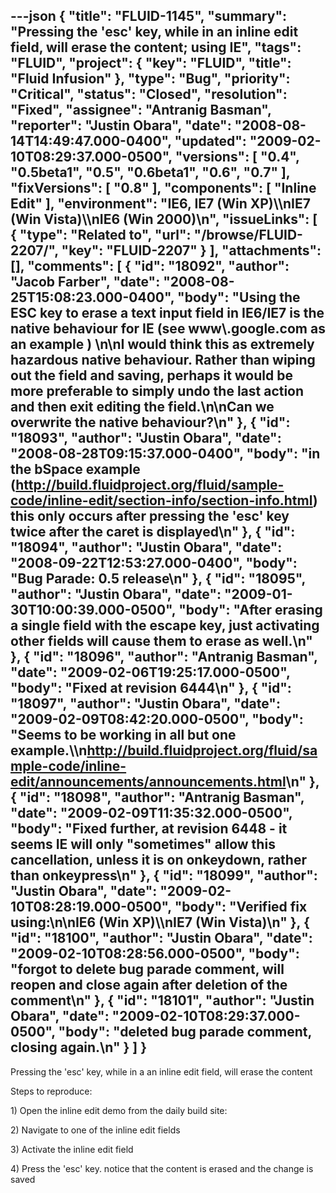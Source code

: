---json
{
  "title": "FLUID-1145",
  "summary": "Pressing the 'esc' key, while in an inline edit field, will erase the content; using IE",
  "tags": "FLUID",
  "project": {
    "key": "FLUID",
    "title": "Fluid Infusion"
  },
  "type": "Bug",
  "priority": "Critical",
  "status": "Closed",
  "resolution": "Fixed",
  "assignee": "Antranig Basman",
  "reporter": "Justin Obara",
  "date": "2008-08-14T14:49:47.000-0400",
  "updated": "2009-02-10T08:29:37.000-0500",
  "versions": [
    "0.4",
    "0.5beta1",
    "0.5",
    "0.6beta1",
    "0.6",
    "0.7"
  ],
  "fixVersions": [
    "0.8"
  ],
  "components": [
    "Inline Edit"
  ],
  "environment": "IE6, IE7 (Win XP)\\\nIE7 (Win Vista)\\\nIE6 (Win 2000)\n",
  "issueLinks": [
    {
      "type": "Related to",
      "url": "/browse/FLUID-2207/",
      "key": "FLUID-2207"
    }
  ],
  "attachments": [],
  "comments": [
    {
      "id": "18092",
      "author": "Jacob Farber",
      "date": "2008-08-25T15:08:23.000-0400",
      "body": "Using the ESC key to erase a text input field in IE6/IE7 is the native behaviour for IE (see www\\.google.com as an example )&#x20;\n\nI would think this as extremely hazardous native behaviour. Rather than wiping out the field and saving, perhaps it would be more preferable to simply undo the last action and then exit editing the field.\n\nCan we overwrite the native behaviour?\n"
    },
    {
      "id": "18093",
      "author": "Justin Obara",
      "date": "2008-08-28T09:15:37.000-0400",
      "body": "in the bSpace example (<http://build.fluidproject.org/fluid/sample-code/inline-edit/section-info/section-info.html>)  this only  occurs after pressing the 'esc' key twice after the caret is displayed\n"
    },
    {
      "id": "18094",
      "author": "Justin Obara",
      "date": "2008-09-22T12:53:27.000-0400",
      "body": "Bug Parade: 0.5 release\n"
    },
    {
      "id": "18095",
      "author": "Justin Obara",
      "date": "2009-01-30T10:00:39.000-0500",
      "body": "After erasing a single field with the escape key, just activating other fields will cause them to erase as well.\n"
    },
    {
      "id": "18096",
      "author": "Antranig Basman",
      "date": "2009-02-06T19:25:17.000-0500",
      "body": "Fixed at revision 6444\n"
    },
    {
      "id": "18097",
      "author": "Justin Obara",
      "date": "2009-02-09T08:42:20.000-0500",
      "body": "Seems to be working in all but one example.\\\n<http://build.fluidproject.org/fluid/sample-code/inline-edit/announcements/announcements.html>\n"
    },
    {
      "id": "18098",
      "author": "Antranig Basman",
      "date": "2009-02-09T11:35:32.000-0500",
      "body": "Fixed further, at revision 6448 - it seems IE will only \"sometimes\" allow this cancellation, unless it is on onkeydown, rather than onkeypress\n"
    },
    {
      "id": "18099",
      "author": "Justin Obara",
      "date": "2009-02-10T08:28:19.000-0500",
      "body": "Verified fix using:\n\nIE6 (Win XP)\\\nIE7 (Win Vista)\n"
    },
    {
      "id": "18100",
      "author": "Justin Obara",
      "date": "2009-02-10T08:28:56.000-0500",
      "body": "forgot to delete bug parade comment, will reopen and close again after deletion of the comment\n"
    },
    {
      "id": "18101",
      "author": "Justin Obara",
      "date": "2009-02-10T08:29:37.000-0500",
      "body": "deleted bug parade comment, closing again.\n"
    }
  ]
}
---
Pressing the 'esc' key, while in a an inline edit field, will erase the content

Steps to reproduce:

1\) Open the inline edit demo from the daily build site:

2\) Navigate to one of the inline edit fields

3\) Activate the inline edit field

4\) Press the 'esc' key. notice that the content is erased and the change is saved

        